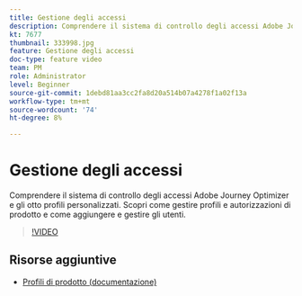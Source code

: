 ```yaml
---
title: Gestione degli accessi
description: Comprendere il sistema di controllo degli accessi Adobe Journey Optimizer e gli otto profili personalizzati. Scopri come gestire profili e autorizzazioni di prodotto e come aggiungere e gestire gli utenti.
kt: 7677
thumbnail: 333998.jpg
feature: Gestione degli accessi
doc-type: feature video
team: PM
role: Administrator
level: Beginner
source-git-commit: 1debd81aa3cc2fa8d20a514b07a4278f1a02f13a
workflow-type: tm+mt
source-wordcount: '74'
ht-degree: 8%

---
```



# Gestione degli accessi

Comprendere il sistema di controllo degli accessi Adobe Journey Optimizer e gli otto profili personalizzati. Scopri come gestire profili e autorizzazioni di prodotto e come aggiungere e gestire gli utenti.

>[!VIDEO](https://video.tv.adobe.com/v/333998?quality=12)

## Risorse aggiuntive

* [Profili di prodotto (documentazione)](https://experienceleague.adobe.com/docs/journey-optimizer/using/administration/ootb-product-profiles.html)
